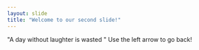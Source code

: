 ```yaml
---
layout: slide
title: "Welcome to our second slide!"
---
```

"A day without laughter is wasted "
Use the left arrow to go back!
